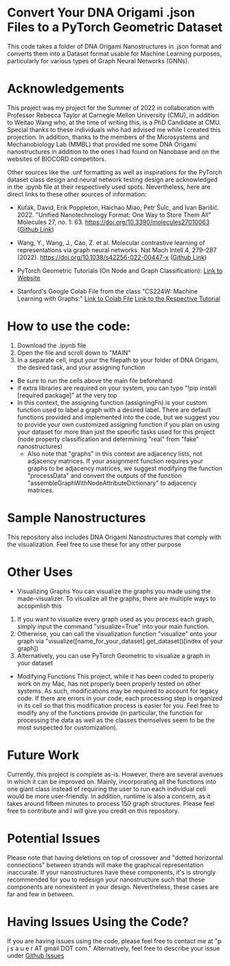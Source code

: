# Convert Your DNA Origami .json Files to a PyTorch Geometric Dataset
This code takes a folder of DNA Origami Nanostructures in .json format and converts them into a Dataset format usable for Machine Learning purposes, particularly for various types of Graph Neural Networks (GNNs).

# Acknowledgements
This project was my project for the Summer of 2022 in collaboration with Professor Rebecca Taylor at Carnegie Mellon University (CMU), in addition to Weitao Wang who, at the time of writing this, is a PhD Candidate at CMU. Special thanks to these individuals who had advised me while I created this projection. In addition, thanks to the members of the Microsystems and Mechanobiology Lab (MMBL) that provided me some DNA Origami nanostructures in addition to the ones I had found on Nanobase and on the websites of BIOCORD competitors.

Other sources like the .unf formatting as well as inspirations for the PyTorch dataset class design and neural network testing design are acknowledged in the .ipynb file at their respectively used spots. Nevertheless, here are direct links to these other sources of information:

- Kuťák, David, Erik Poppleton, Haichao Miao, Petr Šulc, and Ivan Barišić. 2022. "Unified Nanotechnology Format: One Way to Store Them All" Molecules 27, no. 1: 63. https://doi.org/10.3390/molecules27010063 ([Github Link](https://github.com/barisicgroup/unf))
- Wang, Y., Wang, J., Cao, Z. et al. Molecular contrastive learning of representations via graph neural networks. Nat Mach Intell 4, 279–287 (2022). https://doi.org/10.1038/s42256-022-00447-x ([Github Link](https://github.com/yuyangw/MolCLR))

- PyTorch Geometric Tutorials (On Node and Graph Classification): [Link to Website](https://pytorch-geometric.readthedocs.io/en/latest/notes/colabs.html)
- Stanford's Google Colab File from the class "CS224W: Machine Learning with Graphs:" [Link to Colab File](https://colab.research.google.com/drive/1DIQm9rOx2mT1bZETEeVUThxcrP1RKqAn) [Link to the Respective Tutorial](https://www.youtube.com/watch?v=-UjytpbqX4A)

# How to use the code:

1. Download the .ipynb file
2. Open the file and scroll down to "MAIN"
3. In a separate cell, input your the filepath to your folder of DNA Origami, the desired task, and your assigning function
  - Be sure to run the cells above the main file beforehand
  - if extra libraries are required on your system, you can type "!pip install [required package]" at the very top
  - In this context, the assigning function (assigningFn) is your custom function used to label a graph with a desired label. There are default functions provided and implemented into the code, but we suggest you to provide your own customized assigning function if you plan on using your dataset for more than just the specific tasks used for this project (node property classification and determining "real" from "fake" nanostructures)
    - Also note that "graphs" in this context are adjacency lists, not adjacency matrices. If your assignment function requires your graphs to be adjacency matrices, we suggest modifying the function "processData" and convert the outputs of the function "assembleGraphWithNodeAttributeDictionary" to adjacency matrices.
  
  
# Sample Nanostructures
This repository also includes DNA Origami Nanostructures that comply with the visualization. Feel free to use these for any other purpose

# Other Uses

- Visualizing Graphs
You can visualize the graphs you made using the made-visualizer. To visualize all the graphs, there are multiple ways to accopmlish this
1. If you want to visualize every graph used as you process each graph, simply input the command "visualize=True" into your main function.
2. Otherwise, you can call the visualization function "visualize" onto your graph via "visualize([name_for_your_dataset].get_dataset()[index of your graph])
3. Alternatively, you can use PyTorch Geometric to visualize a graph in your dataset

- Modifying Functions
This project, while it has been coded to properly work on my Mac, has not properly been properly tested on other systems. As such, modifications may be required to account for legacy code. If there are errors in your code, each processing step is organized in its cell so that this modification process is easier for you. Feel free to modify any of the functions provide (in particular, the function for processing the data as well as the classes themselves seem to be the most suspected for customization).

# Future Work
Currently, this project is complete as-is. However, there are several avenues in which it can be improved on. Mainly, incorporating all the functions into one giant class instead of requiring the user to run each individual cell would be more user-friendly. In addition, runtime is also a concern, as it takes around fifteen minutes to process 150 graph structures. Please feel free to contribute and I will give you credit on this repository.

# Potential Issues
Please note that having deletions on top of crossover and "dotted horizontal connections" between strands will make the graphical representation inaccurate. If your nanostructures have these components, it's is strongly recommended for you to redesign your nanostructure such that these components are nonexistent in your design. Nevertheless, these cases are far and few in between.

# Having Issues Using the Code?
If you are having issues using the code, please feel free to contact me at "p j s a u e r AT gmail DOT com." Alternatively, feel free to describe your issue under [Github Issues](https://github.com/xpetersauer/DNA-Origami-to-PyTorch-Geometric-Dataset/issues)


